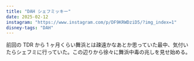 ```yaml
---
title: "DAH シェフミッキー"
date: 2025-02-12
instagram: "https://www.instagram.com/p/DF9KRWDziD5/?img_index=1"
disney-tags: "DAH"
---
```


前回の TDR から 1 ヶ月くらい舞浜とは疎遠かなあとか思っていた最中、気付いたらシェフミに行っていた。この辺りから徐々に舞浜中毒の兆しを見せ始める。
